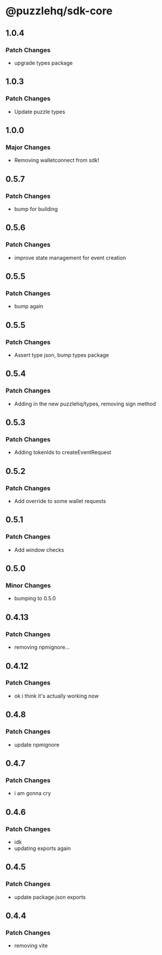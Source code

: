 # @puzzlehq/sdk-core

## 1.0.4

### Patch Changes

- upgrade types package

## 1.0.3

### Patch Changes

- Update puzzle types

## 1.0.0

### Major Changes

- Removing walletconnect from sdk!

## 0.5.7

### Patch Changes

- bump for building

## 0.5.6

### Patch Changes

- improve state management for event creation

## 0.5.5

### Patch Changes

- bump again

## 0.5.5

### Patch Changes

- Assert type json, bump types package

## 0.5.4

### Patch Changes

- Adding in the new puzzlehq/types, removing sign method

## 0.5.3

### Patch Changes

- Adding tokenIds to createEventRequest

## 0.5.2

### Patch Changes

- Add override to some wallet requests

## 0.5.1

### Patch Changes

- Add window checks

## 0.5.0

### Minor Changes

- bumping to 0.5.0

## 0.4.13

### Patch Changes

- removing npmignore...

## 0.4.12

### Patch Changes

- ok i think it's actually working now

## 0.4.8

### Patch Changes

- update npmignore

## 0.4.7

### Patch Changes

- i am gonna cry

## 0.4.6

### Patch Changes

- idk
- updating exports again

## 0.4.5

### Patch Changes

- update package.json exports

## 0.4.4

### Patch Changes

- removing vite

